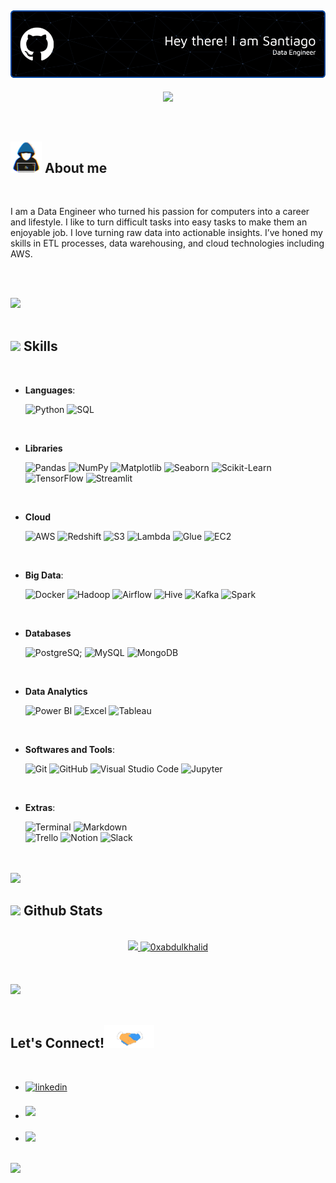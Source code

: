 ![Banner](github-header.png)
---
<p align="center">
  <a href="https://github.com/DenverCoder1/readme-typing-svg"><img src="https://readme-typing-svg.herokuapp.com?font=Time+New+Roman&color=cyan&size=25&center=true&vCenter=true&width=600&height=100&lines=Be+welcome..&hearts;;Data+Engineer;Systems+Engineering+student;Active+learner/researcher;Love+to+learn+new+stuffs"></a>
</p>


<br>



	
## <picture><img src = "https://github.com/0xAbdulKhalid/0xAbdulKhalid/raw/main/assets/mdImages/about_me.gif" width = 50px></picture> **About me**


<br>

I am a Data Engineer who turned his passion for computers into a career and lifestyle. I like to turn difficult tasks into easy tasks to make them an enjoyable job. I love turning raw data into actionable insights. I’ve honed my skills in ETL processes, data warehousing, and cloud technologies including AWS. 

<br><br>

<img src="https://user-images.githubusercontent.com/73097560/115834477-dbab4500-a447-11eb-908a-139a6edaec5c.gif"><br><br>

## <img src="https://media2.giphy.com/media/QssGEmpkyEOhBCb7e1/giphy.gif?cid=ecf05e47a0n3gi1bfqntqmob8g9aid1oyj2wr3ds3mg700bl&rid=giphy.gif" width ="25"><b> Skills</b>
<br>

<p align="center">

- **Languages**:
    
    ![Python](https://img.shields.io/badge/Python%20-%2314354C.svg?style=for-the-badge&logo=python&logoColor=white)
    ![SQL](https://img.shields.io/badge/SQL-red?style=for-the-badge&logo=SQL)


<br>   

- **Libraries**

	![Pandas](https://img.shields.io/badge/Pandas-%23150458?style=for-the-badge&logo=pandas)
	![NumPy](https://img.shields.io/badge/NumPy-%23013243?style=for-the-badge&logo=numpy)
 	![Matplotlib](https://img.shields.io/badge/Matplotlib-%23306998?style=for-the-badge)
 	![Seaborn](https://img.shields.io/badge/Seaborn-%23356998?style=for-the-badge)
	![Scikit-Learn](https://img.shields.io/badge/Scikit--Learn-%23F7931E?style=for-the-badge&logo=scikit-learn&logoColor=white)
	![TensorFlow](https://img.shields.io/badge/TensorFlow-%23FF6F00?style=for-the-badge&logo=TensorFlow&logoColor=white)
	![Streamlit](https://img.shields.io/badge/Streamlit-%23FF4B4B?style=for-the-badge&logo=streamlit&logoColor=white)


<br>

- **Cloud**

	![AWS](https://img.shields.io/badge/AWS-%23232F3E?style=for-the-badge&logo=amazonwebservices&logoColor=white)
	![Redshift](https://img.shields.io/badge/Redshift-%238C4FFF?style=for-the-badge&logo=amazonredshift&logoColor=white)
	![S3](https://img.shields.io/badge/S3-%23569A31?style=for-the-badge&logo=amazons3&logoColor=white)
	![Lambda](https://img.shields.io/badge/Lambda-%23FF9900?style=for-the-badge&logo=awslambda&logoColor=white)
![Glue](https://img.shields.io/badge/Glue-%238C4FFF?style=for-the-badge&logo=awsglue&logoColor=white)
	![EC2](https://img.shields.io/badge/EC2-%23FF9900?style=for-the-badge&logo=amazonec2&logoColor=white)


<br>

- **Big Data**:

	![Docker](https://img.shields.io/badge/Docker-%232496ED?style=for-the-badge&logo=docker&logoColor=white)
	![Hadoop](https://img.shields.io/badge/Hadoop-yellow?style=for-the-badge&logo=apache%20hadoop&logoColor=white)
	![Airflow](https://img.shields.io/badge/Airflow-%23017CEE?style=for-the-badge&logo=apache%20airflow&logoColor=white)
	![Hive](https://img.shields.io/badge/Hive-%23FDEE21?style=for-the-badge&logo=apache%20hive&logoColor=black)
	![Kafka](https://img.shields.io/badge/Kafka-%23231F20?style=for-the-badge&logo=apache%20kafka&logoColor=white)
	![Spark](https://img.shields.io/badge/Spark-%23E25A1C?style=for-the-badge&logo=apache%20spark&logoColor=white)


<br>

- **Databases**

	![PostgreSQ;](https://img.shields.io/badge/PostgreSQL-%234169E1?style=for-the-badge&logo=postgresql&logoColor=white)
	![MySQL](https://img.shields.io/badge/MySQL-%234479A1?style=for-the-badge&logo=mysql&logoColor=white)
	![MongoDB](https://img.shields.io/badge/MongoDB-%2347A248?style=for-the-badge&logo=mongodb&logoColor=white)


<br>

- **Data Analytics**

	![Power BI](https://img.shields.io/badge/Power%20BI-%23F2C811?style=for-the-badge&logo=power%20bi&logoColor=black)
	![Excel](https://img.shields.io/badge/Excel-%23217346?style=for-the-badge&logo=microsoftexcel&logoColor=white)
	![Tableau](https://img.shields.io/badge/Tableau-%23E97627?style=for-the-badge&logo=tableau&logoColor=white)


<br>

- **Softwares and Tools**:

    ![Git](https://img.shields.io/badge/git-%23F05033.svg?style=for-the-badge&logo=git&logoColor=white)
    ![GitHub](https://img.shields.io/badge/github-%23121011.svg?style=for-the-badge&logo=github&logoColor=white)
    ![Visual Studio Code](https://img.shields.io/badge/Visual%20Studio%20Code-0078d7.svg?style=for-the-badge&logo=visual-studio-code&logoColor=white)
	![Jupyter](https://img.shields.io/badge/Jupyter%20Notebook-%23F37626?style=for-the-badge&logo=jupyter&logoColor=white)


<br>

- **Extras**:

    ![Terminal](https://img.shields.io/badge/Terminal-%23054020?style=for-the-badge&logo=gnu-bash&logoColor=white)
    ![Markdown](https://img.shields.io/badge/markdown-%23000000.svg?style=for-the-badge&logo=markdown&logoColor=white)   
	![Trello](https://img.shields.io/badge/Trello-%230052CC?style=for-the-badge&logo=trello&logoColor=white)
	![Notion](https://img.shields.io/badge/Notion-%23000000?style=for-the-badge&logo=notion&logoColor=white)
	![Slack](https://img.shields.io/badge/Slack-%234A154B?style=for-the-badge&logo=slack&logoColor=white)


</p>

<br>
<br>

<img src="https://user-images.githubusercontent.com/73097560/115834477-dbab4500-a447-11eb-908a-139a6edaec5c.gif">

<br>


## <img src="https://media.giphy.com/media/iY8CRBdQXODJSCERIr/giphy.gif" width="35"><b> Github Stats</b>
<br>

<div align="center">

<a href="https://github.com/0xabdulkhalid/">
  <img src="https://github-readme-stats.vercel.app/api?username=kramersantiago&include_all_commits=true&count_private=true&show_icons=true&line_height=20&title_color=7A7ADB&icon_color=2234AE&text_color=D3D3D3&bg_color=0,000000,130F40" width="450"/>
  <img src="https://github-readme-stats.vercel.app/api/top-langs?username=kramersantiago&show_icons=true&locale=en&layout=compact&line_height=20&title_color=7A7ADB&icon_color=2234AE&text_color=D3D3D3&bg_color=0,000000,130F40" width="375"  alt="0xabdulkhalid"/>

</a>
</div>

<br>
<br>
<br>

<img src="https://user-images.githubusercontent.com/73097560/115834477-dbab4500-a447-11eb-908a-139a6edaec5c.gif">

<br>
<br>

## <b> Let's Connect!</b><img src="https://github.com/0xAbdulKhalid/0xAbdulKhalid/raw/main/assets/mdImages/handshake.gif" width ="80">
<br>
<div align='left'>

<ul>

<li>
<a href="https://linkedin.com/in/kramersantiago" target="_blank">
<img src="https://img.shields.io/badge/linkedin:  kramersantiago-%2300acee.svg?color=405DE6&style=for-the-badge&logo=linkedin&logoColor=white" alt=linkedin style="margin-bottom: 5px;"/>
</a>
</li>


<br>

<li>
<a href="mailto:kramersantiagotomas@gmail.com" target="_blank">
<img src="https://img.shields.io/badge/gmail:  kramersantiagotomas@gmail.com-%23EA4335.svg?style=for-the-badge&logo=gmail&logoColor=white" t=mail style="margin-bottom: 5px;" />
</a>
</li>


<br>

<li>
	
<img src="https://img.shields.io/badge/Discord%3A%20kramersantiago-%235865F2?style=for-the-badge&logo=discord&logoColor=white"/>
</li>
</ul>
</div>

<br>
<img src="https://user-images.githubusercontent.com/73097560/115834477-dbab4500-a447-11eb-908a-139a6edaec5c.gif">
<br>
<br>
<br>
